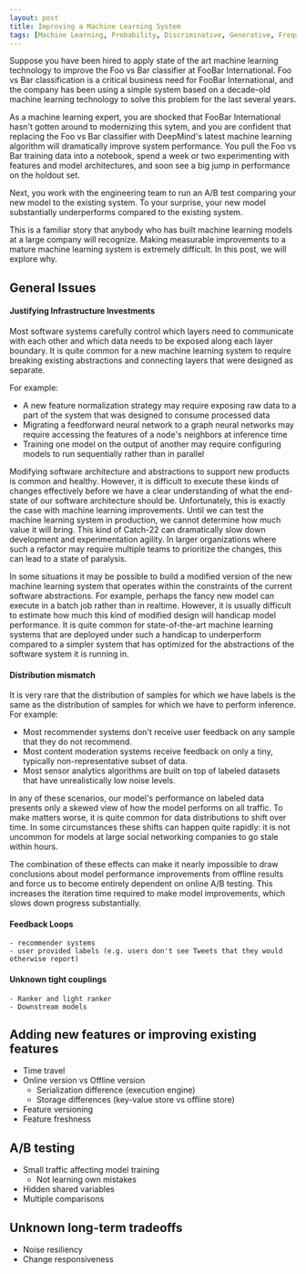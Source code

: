 ```yaml
---
layout: post
title: Improving a Machine Learning System 
tags: [Machine Learning, Probability, Discriminative, Generative, Frequentist, Bayesian]
---
```

<script> 
  (function(i,s,o,g,r,a,m){i['GoogleAnalyticsObject']=r;i[r]=i[r]||function(){
  (i[r].q=i[r].q||[]).push(arguments)},i[r].l=1*new Date();a=s.createElement(o),
  m=s.getElementsByTagName(o)[0];a.async=1;a.src=g;m.parentNode.insertBefore(a,m)
  })(window,document,'script','https://www.google-analytics.com/analytics.js','ga');

  ga('create', 'UA-82391879-1', 'auto');
  ga('send', 'pageview');

</script>


Suppose you have been hired to apply state of the art machine learning technology to improve the Foo vs Bar classifier at FooBar International. Foo vs Bar classification is a critical business need for FooBar International, and the company has been using a simple system based on a decade-old machine learning technology to solve this problem for the last several years.

As a machine learning expert, you are shocked that FooBar International hasn't gotten around to modernizing this sytem, and you are confident that replacing the Foo vs Bar classifier with DeepMind's latest machine learning algorithm will dramatically improve system performance. You pull the Foo vs Bar training data into a notebook, spend a week or two experimenting with features and model architectures, and soon see a big jump in performance on the holdout set.

Next, you work with the engineering team to run an A/B test comparing your new model to the existing system. To your surprise, your new model substantially underperforms compared to the existing system.

This is a familiar story that anybody who has built machine learning models at a large company will recognize. Making measurable improvements to a mature machine learning system is extremely difficult. In this post, we will explore why. 


## General Issues


#### Justifying Infrastructure Investments

Most software systems carefully control which layers need to communicate with each other and which data needs to be exposed along each layer boundary. It is quite common for a new machine learning system to require breaking existing abstractions and connecting layers that were designed as separate. 

For example:
* A new feature normalization strategy may require exposing raw data to a part of the system that was designed to consume processed data
* Migrating a feedforward neural network to a graph neural networks may require accessing the features of a node's neighbors at inference time
* Training one model on the output of another may require configuring models to run sequentially rather than in parallel

Modifying software architecture and abstractions to support new products is common and healthy. However, it is difficult to execute these kinds of changes effectively before we have a clear understanding of what the end-state of our software architecture should be. Unfortunately, this is exactly the case with machine learning improvements. Until we can test the machine learning system in production, we cannot determine how much value it will bring. This kind of Catch-22 can dramatically slow down development and experimentation agility. In larger organizations where such a refactor may require multiple teams to prioritize the changes, this can lead to a state of paralysis.

In some situations it may be possible to build a modified version of the new machine learning system that operates within the constraints of the current software abstractions. For example, perhaps the fancy new model can execute in a batch job rather than in realtime. However, it is usually difficult to estimate how much this kind of modified design will handicap model performance. It is quite common for state-of-the-art machine learning systems that are deployed under such a handicap to underperform compared to a simpler system that has optimized for the abstractions of the software system it is running in.

<!-- 
ML modelers may choose to develop a modified version of their optimal machine learning solution that fits into the current software abstractions. Depending on the problem, this kind of concession may be large 

However, this leads to an unfair comparison. When we compare this 
 -->
<!-- If we cannot test the machine learning solution in production without making large infrastructure changes, then we cannot determine whether these changes would be worth the time, effort, and incident risk that they would entail.  -->



#### Distribution mismatch


It is very rare that the distribution of samples for which we have labels is the same as the distribution of samples for which we have to perform inference. For example:
* Most recommender systems don't receive user feedback on any sample that they do not recommend.
* Most content moderation systems receive feedback on only a tiny, typically non-representative subset of data.
* Most sensor analytics algorithms are built on top of labeled datasets that have unrealistically low noise levels.

In any of these scenarios, our model's performance on labeled data presents only a skewed view of how the model performs on all traffic. To make matters worse, it is quite common for data distributions to shift over time. In some circumstances these shifts can happen quite rapidly: it is not uncommon for models at large social networking companies to go stale within hours.

The combination of these effects can make it nearly impossible to draw conclusions about model performance improvements from offline results and force us to become entirely dependent on online A/B testing. This increases the iteration time required to make model improvements, which slows down progress substantially. 



#### Feedback Loops
    - recommender systems
    - user provided labels (e.g. users don't see Tweets that they would otherwise report)



#### Unknown tight couplings
    - Ranker and light ranker
    - Downstream models


## Adding new features or improving existing features
  - Time travel
  - Online version vs Offline version
    - Serialization difference (execution engine)
    - Storage differences (key-value store vs offline store)
  - Feature versioning
  - Feature freshness


## A/B testing
  - Small traffic affecting model training
    - Not learning own mistakes
  - Hidden shared variables
  - Multiple comparisons


## Unknown long-term tradeoffs
  - Noise resiliency
  - Change responsiveness






<!-- 



Other Issues
  - Track experiments
  - Reliable data pipelines



Deployment
  - Offline/Online Mismatch

Performance Decay
  - Upstream changes
  - Feedback loops

Shipping Improvements
  - Backtesting
  - Backwards Compatibility


 -->
